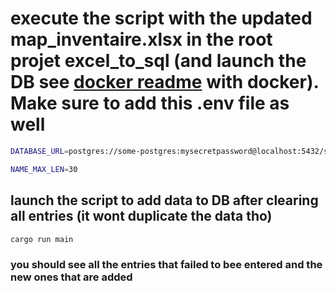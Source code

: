 # execute the script with the updated map_inventaire.xlsx in the root projet excel_to_sql (and launch the DB see [docker readme](../rust/README.Docker.md) with docker). Make sure to add this .env file as well
```bash
DATABASE_URL=postgres://some-postgres:mysecretpassword@localhost:5432/some-postgres

NAME_MAX_LEN=30
```
## launch the script to add data to DB after clearing all entries (it wont duplicate the data tho)
```bash
cargo run main
```
### you should see all the entries that failed to bee entered and the new ones that are added
